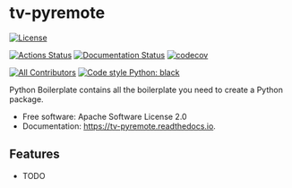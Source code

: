 # tv-pyremote

<!-- [![PyPi Version](https://img.shields.io/pypi/v/tv_pyremote.svg)](https://pypi.org/project/tv-pyremote/)
[![Conda Version](https://img.shields.io/conda/vn/conda-forge/tv-pyremote.svg)](https://anaconda.org/conda-forge/tv-pyremote)
[![Supported Python Versions](https://img.shields.io/pypi/pyversions/tv_pyremote.svg)](https://pypi.org/project/tv-pyremote/) -->

[![License](https://img.shields.io/badge/License-Apache%202.0-blue.svg)](https://opensource.org/licenses/Apache-2.0)

[![Actions Status](https://github.com/s-weigand/tv-pyremote/workflows/Tests/badge.svg)](https://github.com/s-weigand/tv-pyremote/actions)
[![Documentation Status](https://readthedocs.org/projects/tv-pyremote/badge/?version=latest)](https://tv-pyremote.readthedocs.io/en/latest/?badge=latest)
[![codecov](https://codecov.io/gh/s-weigand/tv-pyremote/branch/master/graph/badge.svg)](https://codecov.io/gh/s-weigand/tv-pyremote)

[![All Contributors](https://img.shields.io/github/all-contributors/s-weigand/tv-pyremote)](#contributors)
[![Code style Python: black](https://img.shields.io/badge/code%20style-black-000000.svg)](https://github.com/psf/black)

Python Boilerplate contains all the boilerplate you need to create a Python package.

- Free software: Apache Software License 2.0
- Documentation: https://tv-pyremote.readthedocs.io.

## Features

- TODO
